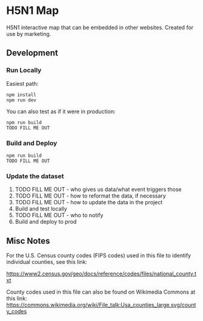 # H5N1 Map

H5N1 interactive map that can be embedded in other websites. Created for use by marketing.

## Development

### Run Locally

Easiest path:

    npm install
    npm run dev

You can also test as if it were in production:

    npm run build
    TODO FILL ME OUT

### Build and Deploy

    npm run build
    TODO FILL ME OUT

### Update the dataset

1. TODO FILL ME OUT - who gives us data/what event triggers those
1. TODO FILL ME OUT - how to reformat the data, if necessary
1. TODO FILL ME OUT - how to update the data in the project
1. Build and test locally
1. TODO FILL ME OUT - who to notify
1. Build and deploy to prod

## Misc Notes

For the U.S. Census county codes (FIPS codes) used in this file to identify individual counties, see this link:

https://www2.census.gov/geo/docs/reference/codes/files/national_county.txt

County codes used in this file can also be found on Wikimedia Commons at this link:
https://commons.wikimedia.org/wiki/File_talk:Usa_counties_large.svg/county_codes
